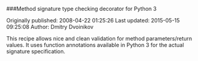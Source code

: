 ###Method signature type checking decorator for Python 3

Originally published: 2008-04-22 01:25:26
Last updated: 2015-05-15 09:25:08
Author: Dmitry Dvoinikov

This recipe allows nice and clean validation for method parameters/return values. It uses function annotations available in Python 3 for the actual signature specification.